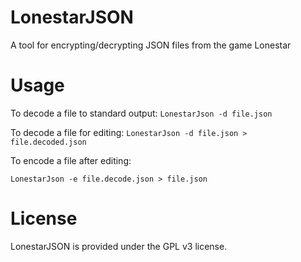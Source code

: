 # LonestarJSON
 A tool for encrypting/decrypting JSON files from the game Lonestar

# Usage

To decode a file to standard output:
``` LonestarJson -d file.json ```

To decode a file for editing:
``` LonestarJson -d file.json > file.decoded.json ```

To encode a file after editing:

``` LonestarJson -e file.decode.json > file.json ```

# License

LonestarJSON is provided under the GPL v3 license.
